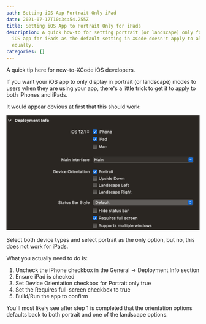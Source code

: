 ```yaml
---
path: Setting-iOS-App-Portrait-Only-iPad
date: 2021-07-17T10:34:54.255Z
title: Setting iOS App to Portrait Only for iPads
description: A quick how-to for setting portrait (or landscape) only for your
  iOS app for iPads as the default setting in XCode doesn't apply to all devices
  equally.
categories: []
---
```

A quick tip here for new-to-XCode iOS developers.

If you want your iOS app to only display in portrait (or landscape) modes to users when they are using your app, there's a little trick to get it to apply to both iPhones and iPads.

It would appear obvious at first that this should work:

![XCode-orientation-settings](../assets/screen-shot-2021-07-17-at-8.38.02-pm.png "XCode Orientation Settings")

Select both device types and select portrait as the only option, but no, this does not work for iPads.

What you actually need to do is:

1. Uncheck the iPhone checkbox in the General → Deployment Info section
2. Ensure iPad is checked
3. Set Device Orientation checkbox for Portrait only true
4. Set the Requires full-screen checkbox to true
5. Build/Run the app to confirm

You'll most likely see after step 1 is completed that the orientation options defaults back to both portrait and one of the landscape options.